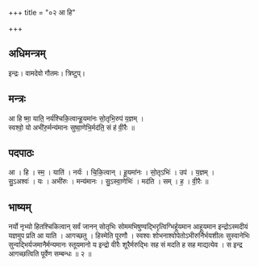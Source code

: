 +++
title = "०२ आ हि"

+++
## अधिमन्त्रम्
इन्द्रः। वामदेवो गौतमः। त्रिष्टुप्।

## मन्त्रः
आ हि ष्मा॒ याति॒ नर्य॑श्चिकि॒त्वान्हू॒यमा॑नः सो॒तृभि॒रुप॑ य॒ज्ञम् ।  
स्वश्वो॒ यो अभी॑रु॒र्मन्य॑मानः सुष्वा॒णेभि॒र्मद॑ति॒ सं ह॑ वी॒रैः ॥

## पदपाठः
आ । हि । स्म॒ । याति॑ । नर्यः॑ । चि॒कि॒त्वान् । हू॒यमा॑नः । सो॒तृऽभिः॑ । उप॑ । य॒ज्ञम् ।  
सु॒ऽअश्वः॑ । यः । अभी॑रुः । मन्य॑मानः । सु॒ऽस्वा॒णेभिः॑ । मद॑ति । सम् । ह॒ । वी॒रैः ॥

## भाष्यम्
नर्यो नृभ्यो हितश्चिकित्वान् सर्वं जानन् सोतृभिः सोममभिषुण्वद्भिरृत्विग्भिर्हूयमान आहूयमान इन्द्रोऽस्मदीयं यज्ञमुप प्रति आ याति । आगच्छतु । हिस्मेति पूरणौ । स्वश्वः शोभनाश्वोपेतोऽभीरुर्निर्भयशीलः सुस्वानेभिः सुन्वद्भिर्यजमानैर्मन्यमानः स्तूयमानो य इन्द्रो वीरैः शूरैर्मरुद्भिः सह सं मदति ह सह माद्यत्येव । स इन्द्र आगच्छत्विति पूर्वेण सम्बन्धः ॥ २ ॥